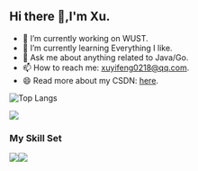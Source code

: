 ## Hi there 👋,I'm Xu.

- 🔭 I’m currently working on WUST.
- 🌱 I’m currently learning Everything I like.
- 💬 Ask me about anything related to Java/Go.
- 📫 How to reach me: xuyifeng0218@qq.com.
- 😄 Read more about my CSDN: [here](https://blog.csdn.net/qq_51313170?type=blog).


![Top Langs](https://github-readme-stats.vercel.app/api/top-langs/?username=xu1feng&layout=compact&theme=tokyonight)

![](https://github-readme-stats.vercel.app/api?username=xu1feng&show_icons=true&theme=transparent)

### My Skill Set

![](https://img.shields.io/badge/Java-ED8B00?style=for-the-badge&logo=openjdk&logoColor=white)![](https://img.shields.io/badge/go-3776AB?style=for-the-badge&logo=go&logoColor=white)
